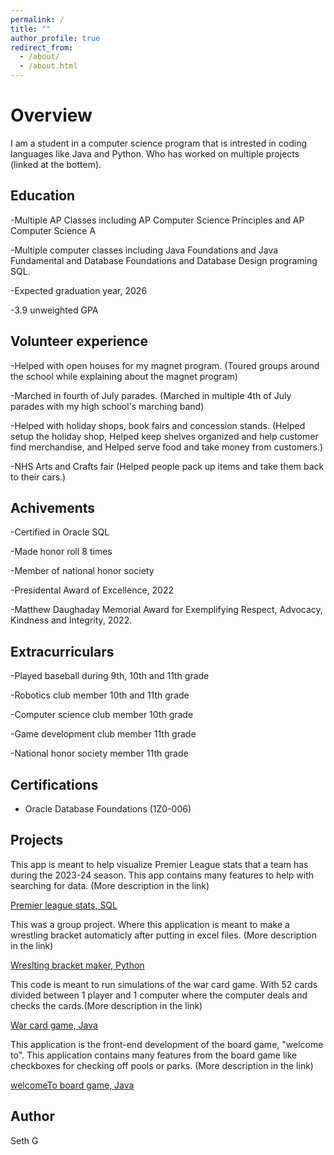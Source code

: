 ```yaml
---
permalink: /
title: ""
author_profile: true
redirect_from: 
  - /about/
  - /about.html
---
```


# Overview
I am a student in a computer science program that is intrested in coding languages like Java and Python. Who has worked on multiple projects (linked at the bottem).
## Education
-Multiple AP Classes including AP Computer Science Principles and AP Computer Science A

-Multiple computer classes including Java Foundations and Java Fundamental and Database Foundations and Database Design programing SQL.

-Expected graduation year, 2026

-3.9 unweighted GPA


## Volunteer experience
-Helped with open houses for my magnet program. (Toured groups around the school while explaining about the magnet program)

-Marched in fourth of July parades. (Marched in multiple 4th of July parades with my high school's marching band)

-Helped with holiday shops, book fairs and concession stands. (Helped setup the holiday shop, Helped keep shelves organized and help customer find merchandise, and Helped serve food and take money from customers.)

-NHS Arts and Crafts fair (Helped people pack up items and take them back to their cars.)
## Achivements
-Certified in Oracle SQL

-Made honor roll 8 times

-Member of national honor society

-Presidental Award of Excellence, 2022

-Matthew Daughaday Memorial Award for Exemplifying Respect, Advocacy, Kindness and Integrity, 2022.
## Extracurriculars
-Played baseball during 9th, 10th and 11th grade

-Robotics club member 10th and 11th grade

-Computer science club member 10th grade

-Game development club member 11th grade

-National honor society member 11th grade

## Certifications

- Oracle Database Foundations (1Z0-006)

## Projects

This app is meant to help visualize Premier League stats that a team has during the 2023-24 season. This app contains many features to help with searching for data. (More description in the link)

[Premier league stats, SQL](https://github.com/sgill08/Premier-League-Stats)

This was a group project. Where this application is meant to make a wrestling bracket automaticly after putting in excel files. (More description in the link)

[Wreslting bracket maker, Python](https://github.com/sgill08/Wreslting-Bracket-Maker)

This code is meant to run simulations of the war card game. With 52 cards divided between 1 player and 1 computer where the computer deals and checks the cards.(More description in the link)

[War card game, Java](https://github.com/sgill08/war-card-game)

This application is the front-end development of the board game, "welcome to". This application contains many features from the board game like checkboxes for checking off pools or parks. (More description in the link)

[welcomeTo board game, Java](https://github.com/sgill08/WelcomeTo-game)

## Author
Seth G


